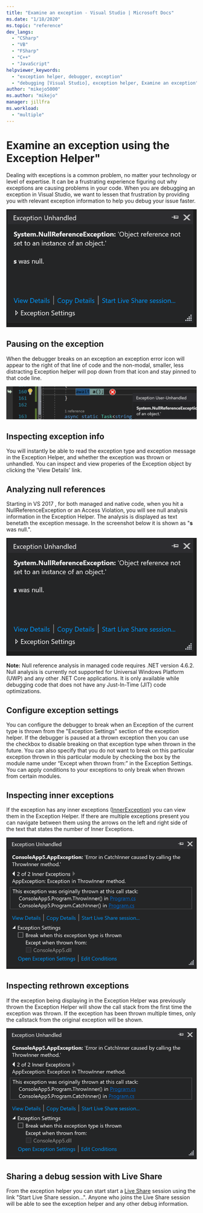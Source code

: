 ```yaml
---
title: "Examine an exception - Visual Studio | Microsoft Docs"
ms.date: "1/18/2020"
ms.topic: "reference"
dev_langs:
  - "CSharp"
  - "VB"
  - "FSharp"
  - "C++"
  - "JavaScript"
helpviewer_keywords:
  - "exception helper, debugger, exception"
  - "debugging [Visual Studio], exception helper, Examine an exception"
author: "mikejo5000"
ms.author: "mikejo"
manager: jillfra
ms.workload:
  - "multiple"
---
```

# Examine an exception using the Exception Helper" 

Dealing with exceptions is a common problem, no matter your technology or level of expertise. It can be a frustrating experience figuring out why exceptions are causing problems in your code. When you are debugging an exception in Visual Studio, we want to lessen that frustration by providing you with relevant exception information to help you debug your issue faster.

![Exception Helper](media/debugger-exception-helper-default.png)


## Pausing on the exception
When the debugger breaks on an exception an exception error icon will appear to the right of that line of code and the non-modal, smaller, less distracting Exception helper will pop down from that icon and stay pinned to that code line.

![Exception helper adjacent to line of code](media/debugger-exception-helper-locerror.png)

## Inspecting exception info
You will instantly be able to read the exception type and exception message in the Exception Helper, and whether the exception was thrown or unhandled. You can inspect and view properies of the Exception object by clicking the 'View Details' link.

## Analyzing null references
Starting in VS 2017 , for both managed and native code, when you hit a NullReferenceException or an Access Violation, you will see null analysis information in the Exception Helper. The analysis is displayed as text benetath the exception message. In the screenshot below it is shown as "**s** was null.".


![Exception helper null analysis](media/debugger-exception-helper-default.png)


**Note:** Null reference analysis in managed code requires .NET version 4.6.2. Null analysis is currently not supported for Universal Windows Platform (UWP) and any other .NET Core applications. It is only available while debugging code that does not have any Just-In-Time (JIT) code optimizations.

## Configure exception settings 
You can configure the debugger to break when an Exception of the current type is thrown from the "Exception Settings" section of the exception helper. If the debugger is paused at a thrown exception then you can use the checkbox to disable breaking on that exception type when thrown in the future. You can also specify that you do not want to break on this particular exception thrown in this particular module by checking the box by the module name under “Except when thrown from:” in the Exception Settings. You can apply conditions to your exceptions to only break when thrown from certain modules.

## Inspecting inner exceptions 
If the exception has any inner exceptions ([InnerException](https://docs.microsoft.com/en-us/dotnet/api/system.exception.innerexception?view=netframework-4.8)) you can view them in the Exception Helper. If there are multiple exceptions present you can navigate between them using the arrows on the left and right side of the text that states the number of Inner Exceptions.

![Exception helper with inner exception](media/debugger-exception-helper-innerexception.png)

## Inspecting rethrown exceptions
If the exception being displaying in the Exception Helper was previously thrown the Exception Helper will show the call stack from the first time the exception was thrown. If the exception has been thrown multiple times, only the callstack from the original exception will be shown.

![Exception helper with rethrown exceptions](media/debugger-exception-helper-innerexception.png)

## Sharing a debug session with Live Share
From the exception helper you can start start a [Live Share](https://docs.microsoft.com/en-us/visualstudio/liveshare/) session using the link "Start Live Share session...". Anyone who joins the Live Share session will be able to see the exception helper and any other debug information.